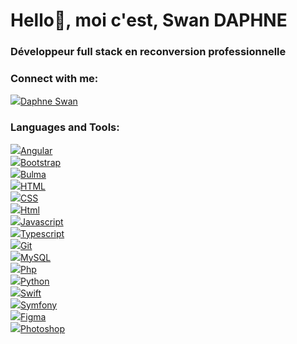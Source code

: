 # **Hello👋, moi c'est, Swan DAPHNE**
### **Développeur full stack en reconversion professionnelle**
### **Connect with me:**
<a href="https://www.linkedin.com/in/swan-daphne-dev-webweb"><img src ="Aspose.Words.dd70760d-6a32-4428-8bdd-8eed64552113.001.png">Daphne Swan</img></a>

### **Languages and Tools:**

<a href=""><img src ="Aspose.Words.dd70760d-6a32-4428-8bdd-8eed64552113.002.png">Angular</img></a><br>
<a href=""><img src ="Aspose.Words.dd70760d-6a32-4428-8bdd-8eed64552113.003.png">Bootstrap</img></a><br>
<a href=""><img src ="Aspose.Words.dd70760d-6a32-4428-8bdd-8eed64552113.004.png">Bulma</img></a><br>
<a href=""><img src ="Aspose.Words.dd70760d-6a32-4428-8bdd-8eed64552113.008.png">HTML</img></a><br>
<a href=""><img src ="Aspose.Words.dd70760d-6a32-4428-8bdd-8eed64552113.005.png">CSS</img></a><br>
<a href=""><img src ="Aspose.Words.dd70760d-6a32-4428-8bdd-8eed64552113.008.png">Html</img></a><br>
<a href=""><img src ="Aspose.Words.dd70760d-6a32-4428-8bdd-8eed64552113.009.png">Javascript</img></a><br>
<a href=""><img src ="Aspose.Words.dd70760d-6a32-4428-8bdd-8eed64552113.017.png">Typescript</img></a><br>
<a href=""><img src ="Aspose.Words.dd70760d-6a32-4428-8bdd-8eed64552113.007.png">Git</img></a><br>
<a href=""><img src ="Aspose.Words.dd70760d-6a32-4428-8bdd-8eed64552113.011.png">MySQL</img></a><br>
<a href=""><img src ="Aspose.Words.dd70760d-6a32-4428-8bdd-8eed64552113.013.png">Php</img></a><br>
<a href=""><img src ="Aspose.Words.dd70760d-6a32-4428-8bdd-8eed64552113.014.png">Python</img></a><br>
<a href=""><img src ="Aspose.Words.dd70760d-6a32-4428-8bdd-8eed64552113.015.png">Swift</img></a><br>
<a href=""><img src ="Aspose.Words.dd70760d-6a32-4428-8bdd-8eed64552113.016.png">Symfony</img></a><br>
<a href=""><img src ="Aspose.Words.dd70760d-6a32-4428-8bdd-8eed64552113.006.png">Figma</img></a><br>
<a href=""><img src ="Aspose.Words.dd70760d-6a32-4428-8bdd-8eed64552113.012.png">Photoshop</img></a><br>
